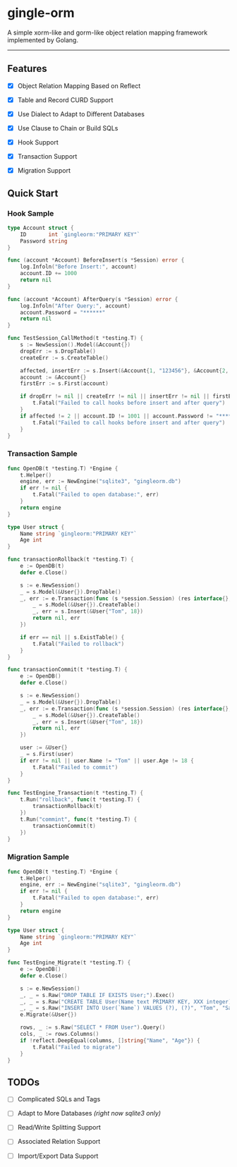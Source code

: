 # gingle-orm

A simple xorm-like and gorm-like object relation mapping framework implemented by Golang.

---

## Features

- [x] Object Relation Mapping Based on Reflect

- [x] Table and Record CURD Support

- [x] Use Dialect to Adapt to Different Databases

- [x] Use Clause to Chain or Build SQLs

- [x] Hook Support

- [x] Transaction Support

- [x] Migration Support

## Quick Start

### Hook Sample

```go
type Account struct {
	ID       int `gingleorm:"PRIMARY KEY"`
	Password string
}

func (account *Account) BeforeInsert(s *Session) error {
	log.Infoln("Before Insert:", account)
	account.ID += 1000
	return nil
}

func (account *Account) AfterQuery(s *Session) error {
	log.Infoln("After Query:", account)
	account.Password = "******"
	return nil
}

func TestSession_CallMethod(t *testing.T) {
	s := NewSession().Model(&Account{})
	dropErr := s.DropTable()
	createErr := s.CreateTable()

	affected, insertErr := s.Insert(&Account{1, "123456"}, &Account{2, "clwong"})
	account := &Account{}
	firstErr := s.First(account)

	if dropErr != nil || createErr != nil || insertErr != nil || firstErr != nil {
		t.Fatal("Failed to call hooks before insert and after query")
	}
	if affected != 2 || account.ID != 1001 || account.Password != "******" {
		t.Fatal("Failed to call hooks before insert and after query")
	}
}
```

### Transaction Sample

```go
func OpenDB(t *testing.T) *Engine {
	t.Helper()
	engine, err := NewEngine("sqlite3", "gingleorm.db")
	if err != nil {
		t.Fatal("Failed to open database:", err)
	}
	return engine
}

type User struct {
	Name string `gingleorm:"PRIMARY KEY"`
	Age int
}

func transactionRollback(t *testing.T) {
	e := OpenDB(t)
	defer e.Close()

	s := e.NewSession()
	_ = s.Model(&User{}).DropTable()
	_, err := e.Transaction(func (s *session.Session) (res interface{}, err error) {
		_ = s.Model(&User{}).CreateTable()
		_, err = s.Insert(&User{"Tom", 18})
		return nil, err
	})

	if err == nil || s.ExistTable() {
		t.Fatal("Failed to rollback")
	}
}

func transactionCommit(t *testing.T) {
	e := OpenDB()
	defer e.Close()

	s := e.NewSession()
	_ = s.Model(&User{}).DropTable()
	_, err := e.Transaction(func (s *session.Session) (res interface{}, err error) {
		_ = s.Model(&User{}).CreateTable()
		_, err = s.Insert(&User{"Tom", 18})
		return nil, err
	})

	user := &User{}
	_ = s.First(user)
	if err != nil || user.Name != "Tom" || user.Age != 18 {
		t.Fatal("Failed to commit")
	}
}

func TestEngine_Transaction(t *testing.T) {
	t.Run("rollback", func(t *testing.T) {
		transactionRollback(t)
	})
	t.Run("commint", func(t *testing.T) {
		transactionCommit(t)
	})
}
```

### Migration Sample

```go
func OpenDB(t *testing.T) *Engine {
	t.Helper()
	engine, err := NewEngine("sqlite3", "gingleorm.db")
	if err != nil {
		t.Fatal("Failed to open database:", err)
	}
	return engine
}

type User struct {
	Name string `gingleorm:"PRIMARY KEY"`
	Age int
}

func TestEngine_Migrate(t *testing.T) {
	e := OpenDB()
	defer e.Close()

	s := e.NewSession()
	_, _ = s.Raw("DROP TABLE IF EXISTS User;").Exec()
	_, _ = s.Raw("CREATE TABLE User(Name text PRIMARY KEY, XXX integer);").Exec()
	_, _ = s.Raw("INSERT INTO User(`Name`) VALUES (?), (?)", "Tom", "Sam").Exec()
	e.Migrate(&User{})

	rows, _ := s.Raw("SELECT * FROM User").Query()
	cols, _ := rows.Columns()
	if !reflect.DeepEqual(columns, []string{"Name", "Age"}) {
		t.Fatal("Failed to migrate")
	}
}
```

## TODOs

- [ ] Complicated SQLs and Tags

- [ ] Adapt to More Databases *(right now sqlite3 only)*
- [ ] Read/Write Splitting Support
- [ ] Associated Relation Support
- [ ] Import/Export Data Support

